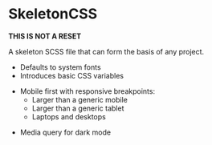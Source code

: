 # SkeletonCSS

**THIS IS NOT A RESET**

A skeleton SCSS file that can form the basis of any project.

- Defaults to system fonts
- Introduces basic CSS variables
* Mobile first with responsive breakpoints:
    * Larger than a generic mobile
    * Larger than a generic tablet
    * Laptops and desktops
- Media query for dark mode
